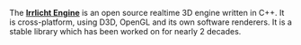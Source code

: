 The [**Irrlicht Engine**](https://irrlicht.sourceforge.io/) is an open source realtime 3D engine written in C++. It is cross-platform, using D3D, OpenGL and its own software renderers. It is a stable library which has been worked on for nearly 2 decades.
